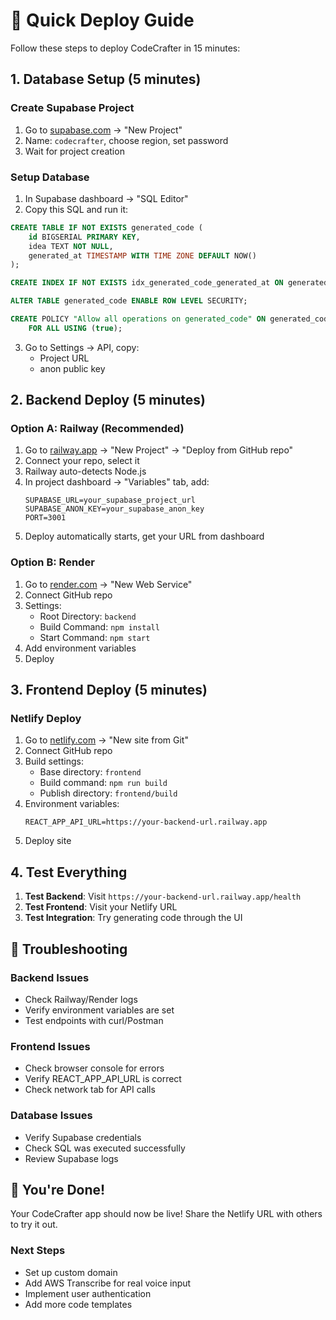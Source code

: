 # 🚀 Quick Deploy Guide

Follow these steps to deploy CodeCrafter in 15 minutes:

## 1. Database Setup (5 minutes)

### Create Supabase Project
1. Go to [supabase.com](https://supabase.com) → "New Project"
2. Name: `codecrafter`, choose region, set password
3. Wait for project creation

### Setup Database
1. In Supabase dashboard → "SQL Editor"
2. Copy this SQL and run it:

```sql
CREATE TABLE IF NOT EXISTS generated_code (
    id BIGSERIAL PRIMARY KEY,
    idea TEXT NOT NULL,
    generated_at TIMESTAMP WITH TIME ZONE DEFAULT NOW()
);

CREATE INDEX IF NOT EXISTS idx_generated_code_generated_at ON generated_code(generated_at DESC);

ALTER TABLE generated_code ENABLE ROW LEVEL SECURITY;

CREATE POLICY "Allow all operations on generated_code" ON generated_code
    FOR ALL USING (true);
```

3. Go to Settings → API, copy:
   - Project URL
   - anon public key

## 2. Backend Deploy (5 minutes)

### Option A: Railway (Recommended)
1. Go to [railway.app](https://railway.app) → "New Project" → "Deploy from GitHub repo"
2. Connect your repo, select it
3. Railway auto-detects Node.js
4. In project dashboard → "Variables" tab, add:
   ```
   SUPABASE_URL=your_supabase_project_url
   SUPABASE_ANON_KEY=your_supabase_anon_key
   PORT=3001
   ```
5. Deploy automatically starts, get your URL from dashboard

### Option B: Render
1. Go to [render.com](https://render.com) → "New Web Service"
2. Connect GitHub repo
3. Settings:
   - Root Directory: `backend`
   - Build Command: `npm install`
   - Start Command: `npm start`
4. Add environment variables
5. Deploy

## 3. Frontend Deploy (5 minutes)

### Netlify Deploy
1. Go to [netlify.com](https://netlify.com) → "New site from Git"
2. Connect GitHub repo
3. Build settings:
   - Base directory: `frontend`
   - Build command: `npm run build`
   - Publish directory: `frontend/build`
4. Environment variables:
   ```
   REACT_APP_API_URL=https://your-backend-url.railway.app
   ```
5. Deploy site

## 4. Test Everything

1. **Test Backend**: Visit `https://your-backend-url.railway.app/health`
2. **Test Frontend**: Visit your Netlify URL
3. **Test Integration**: Try generating code through the UI

## 🔧 Troubleshooting

### Backend Issues
- Check Railway/Render logs
- Verify environment variables are set
- Test endpoints with curl/Postman

### Frontend Issues
- Check browser console for errors
- Verify REACT_APP_API_URL is correct
- Check network tab for API calls

### Database Issues
- Verify Supabase credentials
- Check SQL was executed successfully
- Review Supabase logs

## 🎉 You're Done!

Your CodeCrafter app should now be live! Share the Netlify URL with others to try it out.

### Next Steps
- Set up custom domain
- Add AWS Transcribe for real voice input
- Implement user authentication
- Add more code templates